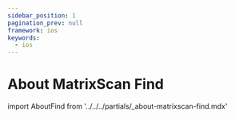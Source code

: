 ```yaml
---
sidebar_position: 1
pagination_prev: null
framework: ios
keywords:
  - ios
---
```


# About MatrixScan Find

import AboutFind from '../../../partials/_about-matrixscan-find.mdx'

<AboutFind />
